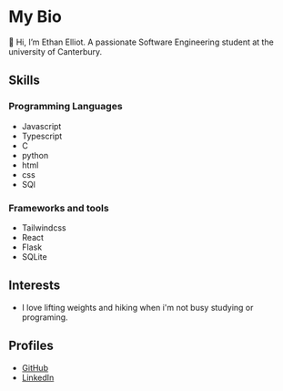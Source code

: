 # My Bio
👋 Hi, I’m Ethan Elliot. A passionate Software Engineering student at the university of Canterbury.

## Skills
### Programming Languages 
- Javascript
- Typescript
- C
- python
- html
- css
- SQl
### Frameworks and tools
- Tailwindcss
- React
- Flask
- SQLite
## Interests
- I love lifting weights and hiking when i'm not busy studying or programing.

## Profiles
- [GitHub](https://github.com/ethanelliot/)
- [LinkedIn](https://www.linkedin.com/in/ethan-elliot-0014802a0)
